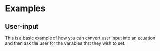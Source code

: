 # Examples

## User-input
This is a basic example of how you can convert user input into an equation and then ask the user for the variables that they wish to set.
